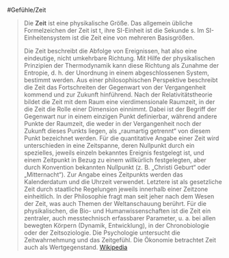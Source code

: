 #Gefühle/Zeit
> Die **Zeit** ist eine physikalische Größe. Das allgemein übliche Formelzeichen der Zeit ist t, ihre SI-Einheit ist die Sekunde s. Im SI-Einheitensystem ist die Zeit eine von mehreren Basisgrößen.
>
> Die Zeit beschreibt die Abfolge von Ereignissen, hat also  eine eindeutige, nicht umkehrbare Richtung. Mit Hilfe der physikalischen Prinzipien der Thermodynamik kann diese Richtung als Zunahme der Entropie, d. h. der Unordnung in einem abgeschlossenen System, bestimmt werden. Aus einer philosophischen Perspektive beschreibt die Zeit das Fortschreiten der Gegenwart von der Vergangenheit kommend und zur Zukunft hinführend. Nach der Relativitätstheorie bildet die Zeit mit dem Raum eine vierdimensionale Raumzeit, in der die Zeit die Rolle einer Dimension einnimmt. Dabei ist der Begriff der Gegenwart nur in einem einzigen Punkt definierbar, während andere Punkte der Raumzeit, die weder in der Vergangenheit noch der Zukunft dieses Punkts liegen, als „raumartig getrennt“ von diesem Punkt bezeichnet werden.
> Für die quantitative Angabe einer Zeit wird unterschieden in eine Zeitspanne, deren Nullpunkt durch ein spezielles, jeweils einzeln bekanntes Ereignis festgelegt ist, und einem Zeitpunkt in Bezug zu einem willkürlich festgelegten, aber durch Konvention bekannten Nullpunkt (z. B. „Christi Geburt“ oder „Mitternacht“). Zur Angabe eines Zeitpunkts werden das Kalenderdatum und die Uhrzeit verwendet. Letztere ist als gesetzliche Zeit durch staatliche Regelungen jeweils innerhalb einer Zeitzone einheitlich.
> In der Philosophie fragt man seit jeher nach dem Wesen der Zeit, was auch Themen der Weltanschauung berührt. Für die physikalischen, die Bio- und Humanwissenschaften ist die Zeit ein zentraler, auch messtechnisch erfassbarer Parameter, u. a. bei allen bewegten Körpern (Dynamik, Entwicklung), in der Chronobiologie oder der Zeitsoziologie. Die Psychologie untersucht die Zeitwahrnehmung und das Zeitgefühl. Die Ökonomie betrachtet Zeit auch als Wertgegenstand.
> [Wikipedia](https://de.wikipedia.org/wiki/Zeit)
